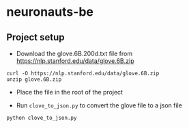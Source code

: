 # neuronauts-be

## Project setup

<!-- Get the Glove 6b 200d file -->

- Download the glove.6B.200d.txt file from https://nlp.stanford.edu/data/glove.6B.zip

```
curl -O https://nlp.stanford.edu/data/glove.6B.zip
unzip glove.6B.zip
```

- Place the file in the root of the project

- Run `clove_to_json.py` to convert the glove file to a json file

```
python clove_to_json.py
```
